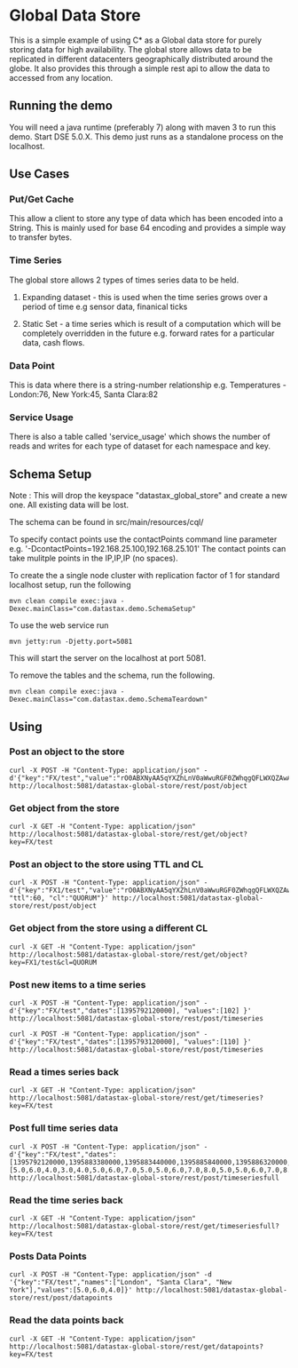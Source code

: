 Global Data Store
========================================================

This is a simple example of using C* as a Global data store for purely storing data for high availability. The global store allows data to be replicated in different datacenters geographically distributed around the globe. It also provides this through a simple rest api to allow the data to accessed from any location.  

## Running the demo 

You will need a java runtime (preferably 7) along with maven 3 to run this demo. Start DSE 5.0.X. This demo just runs as a standalone process on the localhost.

## Use Cases

### Put/Get Cache
This allow a client to store any type of data which has been encoded into a String. This is mainly used for base 64 encoding and provides a simple way to transfer bytes.

### Time Series
The global store allows 2 types of times series data to be held.

1. Expanding dataset - this is used when the time series grows over a period of time e.g sensor data, finanical ticks

2. Static Set - a time series which is result of a computation which will be completely overridden in the future e.g. forward rates for a particular data, cash flows. 

### Data Point
This is data where there is a string-number relationship e.g. Temperatures - London:76, New York:45, Santa Clara:82

### Service Usage
There is also a table called 'service_usage' which shows the number of reads and writes for each type of dataset for each namespace and key.
   
## Schema Setup
Note : This will drop the keyspace "datastax_global_store" and create a new one. All existing data will be lost. 

The schema can be found in src/main/resources/cql/

To specify contact points use the contactPoints command line parameter e.g. '-DcontactPoints=192.168.25.100,192.168.25.101'
The contact points can take mulitple points in the IP,IP,IP (no spaces).

To create the a single node cluster with replication factor of 1 for standard localhost setup, run the following

    mvn clean compile exec:java -Dexec.mainClass="com.datastax.demo.SchemaSetup"

To use the web service run 

	mvn jetty:run -Djetty.port=5081
    
This will start the server on the localhost at port 5081.

To remove the tables and the schema, run the following.

    mvn clean compile exec:java -Dexec.mainClass="com.datastax.demo.SchemaTeardown"
	
## Using

### Post an object to the store

	curl -X POST -H "Content-Type: application/json" -d'{"key":"FX/test","value":"rO0ABXNyAA5qYXZhLnV0aWwuRGF0ZWhqgQFLWXQZAwAAeHB3CAAAAUsmhmEjeA"}' http://localhost:5081/datastax-global-store/rest/post/object

### Get object from the store

	curl -X GET -H "Content-Type: application/json" http://localhost:5081/datastax-global-store/rest/get/object?key=FX/test

### Post an object to the store using TTL and CL 

	curl -X POST -H "Content-Type: application/json" -d'{"key":"FX1/test","value":"rO0ABXNyAA5qYXZhLnV0aWwuRGF0ZWhqgQFLWXQZAwAAeHB3CAAAAUsmhmEjeA", "ttl":60, "cl":"QUORUM"}' http://localhost:5081/datastax-global-store/rest/post/object

### Get object from the store using a different CL

	curl -X GET -H "Content-Type: application/json" http://localhost:5081/datastax-global-store/rest/get/object?key=FX1/test&cl=QUORUM


### Post new items to a time series
```
curl -X POST -H "Content-Type: application/json" -d'{"key":"FX/test","dates":[1395792120000], "values":[102] }' http://localhost:5081/datastax-global-store/rest/post/timeseries

curl -X POST -H "Content-Type: application/json" -d'{"key":"FX/test","dates":[1395793120000], "values":[110] }' http://localhost:5081/datastax-global-store/rest/post/timeseries
```
### Read a times series back
 
	curl -X GET -H "Content-Type: application/json" http://localhost:5081/datastax-global-store/rest/get/timeseries?key=FX/test

### Post full time series data
```
curl -X POST -H "Content-Type: application/json" -d'{"key":"FX/test","dates":[1395792120000,1395883380000,1395883440000,1395885840000,1395886320000,1395886980000,1395887040000,1395889140000,1395889260000,1395889380000,1395890100000,1395890760000,1395891240000,1395891540000,1395893520000,1395894180000,1395894300000,1395894360000,1395895140000,1395895740000,1395895920000,1395896340000,1395896580000,1395896640000,1395898440000,1395898920000,1395898980000,1395899040000,1395899640000,1395899700000,1395899820000,1395899940000,1395900060000,1395900240000,1395900600000,1395900780000,1395900960000,1395901200000,1395901560000,1395901740000,1395902280000,1395902460000,1395902520000,1395902760000,1395902940000],"values":[5.0,6.0,4.0,3.0,4.0,5.0,6.0,7.0,5.0,5.0,6.0,7.0,8.0,5.0,5.0,6.0,7.0,8.0,9.0,7.0,6.0,5.0,6.0,4.0,3.0,5.0,6.0,7.0,5.0,4.0,6.0,3.0,4.0,5.0,7.0,5.0,4.0,6.0,7.0,5.0,5.0,4.0,6.0,7.0,8.0]}' http://localhost:5081/datastax-global-store/rest/post/timeseriesfull
```
### Read the time series back

	curl -X GET -H "Content-Type: application/json"  http://localhost:5081/datastax-global-store/rest/get/timeseriesfull?key=FX/test

### Posts Data Points 

	curl -X POST -H "Content-Type: application/json" -d '{"key":"FX/test","names":["London", "Santa Clara", "New York"],"values":[5.0,6.0,4.0]}' http://localhost:5081/datastax-global-store/rest/post/datapoints

### Read the data points back

	curl -X GET -H "Content-Type: application/json" http://localhost:5081/datastax-global-store/rest/get/datapoints?key=FX/test



